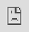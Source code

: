 ```yaml
---
layout: default
permalink: /projects/transient-exposure/
---
```

{% include project-back.html %}

# Transient exposure

### 2021.01. - 2021.09.

Artistic Mixed Reality installation  \| HoloLens 2 

**Technologies:** Unity, C#, MRTK

Transient Exposure was a Mixed Reality experience that combined physical artifacts, partially interactive digital augmentations and 3D sound to showcase archive material from the Chitrasena Dance Company (Colombo, Sri Lanka). This innovative approach aimed to provide visitors with a unique and engaging way to experience the rich history and cultural significance of the dance company. The installation was presented as part of the exhibition <a href ="https://codeandmateriality.fki.htw-berlin.de/de/startseite/">Extended Reality – Code and Materiality in Art and Culture</a> of the INKA research group, University of Applied Sciences Berlin.

<div class="video">
    <iframe src="https://player.vimeo.com/video/606456337?h=cb17777b58" 
            style="position:absolute;top:0;left:0;width:100%;height:100%;" 
            frameborder="0" 
            allow="autoplay; fullscreen; picture-in-picture" 
            allowfullscreen>
    </iframe>
</div>

**Artists:** artists' collective reVerb (Susanne Vincenz, Isabel Robson und Mareike Trillhaas), Berlin and Chitrasena Dance Company, Colombo (Sri Lanka). <a href="https://xr-unites.fki.htw-berlin.de/en/artistic-fellows/" target="_blank">Further information.</a>

**Development:** <a href="https://xr-unites.fki.htw-berlin.de/en/xbpmmm/">XR_Unites team</a>, University of Applied Sciences Berlin

{% include image-gallery.html folder="/uploads/transient/" %}


<p class="comment">// Video and images by Isabel Robson. © reVerb, Chitrasena Dance Company, Sri Lanka, and XR_Unites, HTW Berlin</p>

<script src="https://player.vimeo.com/api/player.js"></script>